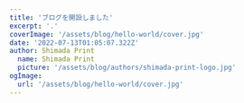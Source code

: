 ```yaml
---
title: 'ブログを開設しました'
excerpt: '.'
coverImage: '/assets/blog/hello-world/cover.jpg'
date: '2022-07-13T01:05:07.322Z'
author: Shimada Print
  name: Shimada Print
  picture: '/assets/blog/authors/shimada-print-logo.jpg'
ogImage:
  url: '/assets/blog/hello-world/cover.jpg'
---
```


